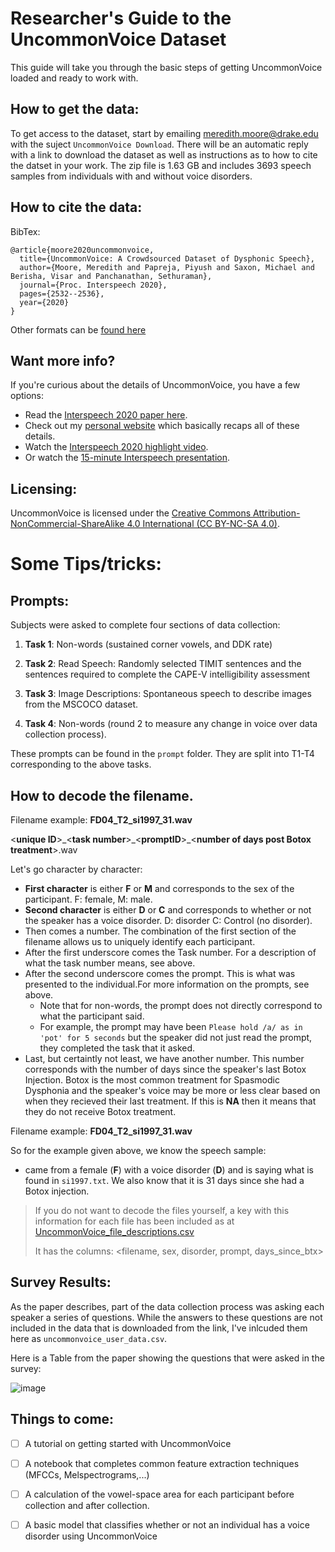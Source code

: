 # Researcher's Guide to the UncommonVoice Dataset

This guide will take you through the basic steps of getting UncommonVoice loaded and ready to work with.

## How to get the data:
To get access to the dataset, start by emailing meredith.moore@drake.edu with the suject `UncommonVoice Download`. There will be an automatic reply with a link to download the dataset as well as instructions as to how to cite the datset in your work. The zip file is 1.63 GB and includes 3693 speech samples from individuals with and without voice disorders.

## How to cite the data:
BibTex:
```
@article{moore2020uncommonvoice,
  title={UncommonVoice: A Crowdsourced Dataset of Dysphonic Speech},
  author={Moore, Meredith and Papreja, Piyush and Saxon, Michael and Berisha, Visar and Panchanathan, Sethuraman},
  journal={Proc. Interspeech 2020},
  pages={2532--2536},
  year={2020}
}
```
Other formats can be [found here](https://scholar.google.com/scholar?hl=en&as_sdt=0%2C16&q=UncommonVoice%3A+A+Crowdsourced+Dataset+of+Dysphonic+Speech&btnG=#d=gs_cit&u=%2Fscholar%3Fq%3Dinfo%3AwzEJyLPfAG0J%3Ascholar.google.com%2F%26output%3Dcite%26scirp%3D0%26hl%3Den)

## Want more info?
If you're curious about the details of UncommonVoice, you have a few options:
- Read the [Interspeech 2020 paper here](https://img1.wsimg.com/blobby/go/bb8819fe-ceab-4aab-9326-de58f46295cf/downloads/UncommonVoice_IS2020.pdf?ver=1604346789008). 
- Check out my [personal website](https://merriekay.com/uncommonvoice) which basically recaps all of these details.
- Watch the [Interspeech 2020 highlight video](https://youtu.be/QwXwfGbWAH4).
- Or watch the [15-minute Interspeech presentation](https://youtu.be/lBEYCujz2L4).

## Licensing:
UncommonVoice is licensed under the [Creative Commons Attribution-NonCommercial-ShareAlike 4.0 International (CC BY-NC-SA 4.0)](https://creativecommons.org/licenses/by-nc-sa/4.0/).

# Some Tips/tricks:

## Prompts:
Subjects were asked to complete four sections of data collection: 

1. **Task 1**: Non-words (sustained corner vowels, and DDK rate)

2. **Task 2**: Read Speech: Randomly selected TIMIT sentences and the sentences required to complete the CAPE-V intelligibility assessment

3. **Task 3**: Image Descriptions: Spontaneous speech to describe images from the MSCOCO dataset.

4. **Task 4**: Non-words (round 2 to measure any change in voice over data collection process). 

These prompts can be found in the `prompt` folder. They are split into T1-T4 corresponding to the above tasks. 


## How to decode the filename. 
Filename example: **FD04\_T2\_si1997\_31.wav**

\<**unique ID**\>\_\<**task number**\>_\<**promptID**\>\_\<**number of days post Botox treatment**\>.wav

Let's go character by character:
- **First character** is either **F** or **M** and corresponds to the sex of the participant. F: female, M: male. 
- **Second character** is either **D** or **C** and corresponds to whether or not the speaker has a voice disorder. D: disorder C: Control (no disorder).
- Then comes a number. The combination of the first section of the filename allows us to uniquely identify each participant.
- After the first underscore comes the Task number. For a description of what the task number means, see above.
- After the second underscore comes the prompt. This is what was presented to the individual.For more information on the prompts, see above.
    - Note that for non-words, the prompt does not directly correspond to what the participant said. 
    - For example, the prompt may have been `Please hold /a/ as in 'pot' for 5 seconds` but the speaker did not just read the prompt, they completed the task that it asked.
- Last, but certaintly not least, we have another number. This number corresponds with the number of days since the speaker's last Botox Injection. Botox is the most common treatment for Spasmodic Dysphonia and the speaker's voice may be more or less clear based on when they recieved their last treatment. If this is **NA** then it means that they do not receive Botox treatment.

Filename example: **FD04\_T2\_si1997\_31.wav**

So for the example given above, we know the speech sample:
- came from a female (**F**) with a voice disorder (**D**) and is saying what is found in `si1997.txt`. We also know that it is 31 days since she had a Botox injection.

>If you do not want to decode the files yourself, a key with this information for each file has been included as at [UncommonVoice_file_descriptions.csv](https://github.com/merriekay/Researchers-Guide-to-UncommonVoice/blob/main/UncommonVoice_file_descriptions%20(1).csv)
>
>It has the columns: \<filename,	sex,	disorder,	prompt,	days_since_btx\>

## Survey Results:
As the paper describes, part of the data collection process was asking each speaker a series of questions. While the answers to these questions are not included in the data that is downloaded from the link, I've inlcuded them here as `uncommonvoice_user_data.csv`.

Here is a Table from the paper showing the questions that were asked in the survey: 

![image](https://user-images.githubusercontent.com/5067730/122959440-adaf8780-d348-11eb-89bb-6033a550cf62.png)

## Things to come:
- [ ] A tutorial on getting started with UncommonVoice
- [ ] A notebook that completes common feature extraction techniques (MFCCs, Melspectrograms,...)
- [ ] A calculation of the vowel-space area for each participant before collection and after collection.
- [ ] A basic model that classifies whether or not an individual has a voice disorder using UncommonVoice



